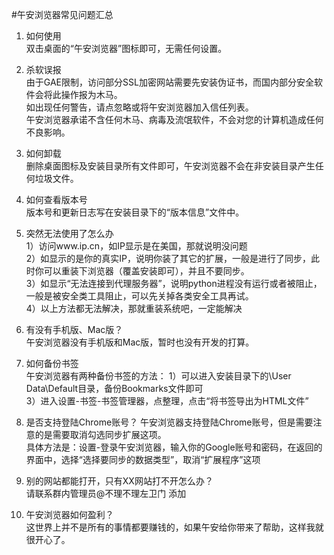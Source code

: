 #午安浏览器常见问题汇总

1. 如何使用<br>
双击桌面的“午安浏览器”图标即可，无需任何设置。

2. 杀软误报<br>
由于GAE限制，访问部分SSL加密网站需要先安装伪证书，而国内部分安全软件会将此操作报为木马。<br>
如出现任何警告，请点忽略或将午安浏览器加入信任列表。<br>
午安浏览器承诺不含任何木马、病毒及流氓软件，不会对您的计算机造成任何不良影响。

3. 如何卸载<br>
删除桌面图标及安装目录所有文件即可，午安浏览器不会在非安装目录产生任何垃圾文件。

4. 如何查看版本号<br>
版本号和更新日志写在安装目录下的“版本信息”文件中。

5. 突然无法使用了怎么办<br>
1）访问www.ip.cn，如IP显示是在美国，那就说明没问题<br>
2）如显示的是你的真实IP，说明你装了其它的扩展，一般是进行了同步，此时你可以重装下浏览器（覆盖安装即可），并且不要同步。<br>
3）如显示“无法连接到代理服务器”，说明python进程没有运行或者被阻止，一般是被安全类工具阻止，可以先关掉各类安全工具再试。<br>
4）以上方法都无法解决，那就重装系统吧，一定能解决

6. 有没有手机版、Mac版？<br>
午安浏览器没有手机版和Mac版，暂时也没有开发的打算。<br>

7. 如何备份书签<br>
午安浏览器有两种备份书签的方法：
1）可以进入安装目录下的\User Data\Default目录，备份Bookmarks文件即可<br>
3）进入设置-书签-书签管理器，点整理，点击“将书签导出为HTML文件”

8. 是否支持登陆Chrome账号？
午安浏览器支持登陆Chrome账号，但是需要注意的是需要取消勾选同步扩展这项。<br>
具体方法是：设置-登录午安浏览器，输入你的Google账号和密码，在返回的界面中，选择“选择要同步的数据类型”，取消“扩展程序”这项

9. 别的网站都能打开，只有XX网站打不开怎么办？<br>
请联系群内管理员@不理不理左卫门 添加

10. 午安浏览器如何盈利？<br>
这世界上并不是所有的事情都要赚钱的，如果午安给你带来了帮助，这样我就很开心了。
